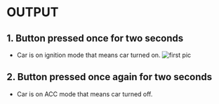 # OUTPUT

## 1. Button pressed once for two seconds


* Car is on ignition mode that means car turned on.
![first pic](https://user-images.githubusercontent.com/86227942/168462917-73af27ff-881c-4b3d-9cc3-a13e9e279a44.png)

## 2. Button  pressed once again for two seconds


* Car is on ACC mode that means car turned off.
